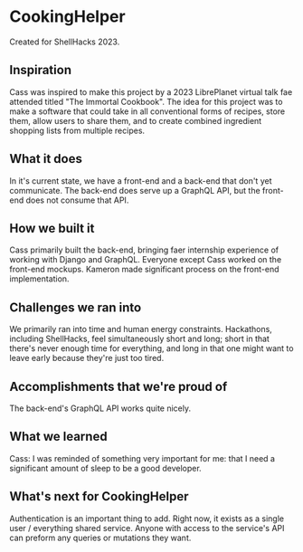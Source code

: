 # CookingHelper

Created for ShellHacks 2023.

## Inspiration

Cass was inspired to make this project by a 2023 LibrePlanet virtual talk fae attended titled "The Immortal Cookbook".
The idea for this project was to make a software that could take in all conventional forms of recipes, store them, allow users to share them, and to create combined ingredient shopping lists from multiple recipes.

## What it does

In it's current state, we have a front-end and a back-end that don't yet communicate.
The back-end does serve up a GraphQL API, but the front-end does not consume that API.

## How we built it

Cass primarily built the back-end, bringing faer internship experience of working with Django and GraphQL.
Everyone except Cass worked on the front-end mockups.
Kameron made significant process on the front-end implementation.

## Challenges we ran into

We primarily ran into time and human energy constraints.
Hackathons, including ShellHacks, feel simultaneously short and long; short in that there's never enough time for everything, and long in that one might want to leave early because they're just too tired.

## Accomplishments that we're proud of

The back-end's GraphQL API works quite nicely.

## What we learned

Cass: I was reminded of something very important for me: that I need a significant amount of sleep to be a good developer.

## What's next for CookingHelper

Authentication is an important thing to add.
Right now, it exists as a single user / everything shared service.
Anyone with access to the service's API can preform any queries or mutations they want.
